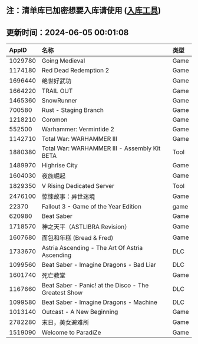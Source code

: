 ## 注：清单库已加密想要入库请使用 ([入库工具](https://github.com/BlankTMing/ManifestAutoUpdate/releases))

## 更新时间：2024-06-05 00:01:08
| AppID | 名称 | 类型  |
| :-------------------- | :----------------------------- | :----------- |
| 1029780 | Going Medieval| Game |
| 1174180 | Red Dead Redemption 2| Game |
| 1696440 | 绝世好武功| Game |
| 1664220 | TRAIL OUT| Game |
| 1465360 | SnowRunner| Game |
| 700580 | Rust - Staging Branch| Game |
| 1218210 | Coromon| Game |
| 552500 | Warhammer: Vermintide 2| Game |
| 1142710 | Total War: WARHAMMER III| Game |
| 1880380 | Total War: WARHAMMER III - Assembly Kit BETA| Tool |
| 1489970 | Highrise City| Game |
| 1604030 | 夜族崛起| Game |
| 1829350 | V Rising Dedicated Server| Tool |
| 2476100 | 惊悚故事：异世迷境| Game |
| 22370 | Fallout 3 - Game of the Year Edition| game |
| 620980 | Beat Saber| Game |
| 1718570 | 神之天平（ASTLIBRA Revision）| Game |
| 1607680 | 面包和年糕 (Bread & Fred)| Game |
| 1733670 | Astria Ascending - The Art Of Astria Ascending| DLC |
| 1099560 | Beat Saber - Imagine Dragons - Bad Liar| DLC |
| 1601740 | 死亡教堂| Game |
| 1167660 | Beat Saber - Panic! at the Disco - The Greatest Show| DLC |
| 1099580 | Beat Saber - Imagine Dragons - Machine| DLC |
| 1013140 | Outcast - A New Beginning| Game |
| 2782280 | 末日，美女避难所| Game |
| 1519090 | Welcome to ParadiZe| Game |
